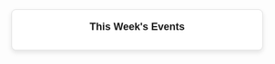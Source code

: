 <!DOCTYPE html>
<html lang="en">
<head>
    <meta charset="UTF-8">
    <meta name="viewport" content="width=device-width, initial-scale=1.0">
    <title>Weekly Events Summary</title>
    <style>
        /* CSS for styling the widget */
        .widget-container {
            width: 100%;
            max-width: 400px;
            font-family: Arial, sans-serif;
            background-color: #ffffff;
            border: 1px solid #e0e0e0;
            border-radius: 8px;
            padding: 20px;
            box-shadow: 0 4px 8px rgba(0, 0, 0, 0.1);
        }
        .widget-header {
            font-size: 18px;
            font-weight: bold;
            margin-bottom: 10px;
            text-align: center;
        }
        .event-list {
            list-style: none;
            padding: 0;
            margin: 0;
        }
        .event-item {
            margin-bottom: 12px;
            border-bottom: 1px solid #f0f0f0;
            padding-bottom: 8px;
        }
        .event-time {
            color: #888;
            font-size: 12px;
        }
    </style>
</head>
<body>

<div class="widget-container">
    <div class="widget-header">This Week's Events</div>
    <ul class="event-list" id="eventList"></ul>
</div>

<script>
    async function fetchGoogleCalendarEvents() {
        // Fetch events from Google Calendar API
        // Replace 'YOUR_CALENDAR_ID' with your actual Google Calendar ID, usually 'primary' for the main calendar
        const response = await fetch('https://www.googleapis.com/calendar/v3/calendars/primary/events?key=AIzaSyBrZ9Q078IvTAQCg17WUo57_JwJlE9Xdt0');
        const data = await response.json();

        // Format the event data to display title and start time
        return data.items.map(event => ({
            title: event.summary,
            time: new Date(event.start.dateTime || event.start.date).toLocaleString(),
            source: 'Google Calendar'
        }));
    }

    async function displayEvents() {
        const eventList = document.getElementById('eventList');
        eventList.innerHTML = 'Loading events...';

        try {
            // Fetch events from Google Calendar only
            const googleEvents = await fetchGoogleCalendarEvents();

            // Sort events by time
            const sortedEvents = googleEvents.sort((a, b) => new Date(a.time) - new Date(b.time));

            // Display events in the widget
            eventList.innerHTML = '';
            sortedEvents.forEach(event => {
                const listItem = document.createElement('li');
                listItem.className = 'event-item';
                listItem.innerHTML = `
                    <div><strong>${event.title}</strong></div>
                    <div class="event-time">${event.time}</div>
                `;
                eventList.appendChild(listItem);
            });
        } catch (error) {
            console.error('Error loading events:', error);
            eventList.innerHTML = 'Failed to load events.';
        }
    }

    displayEvents();
</script>

</body>
</html>

